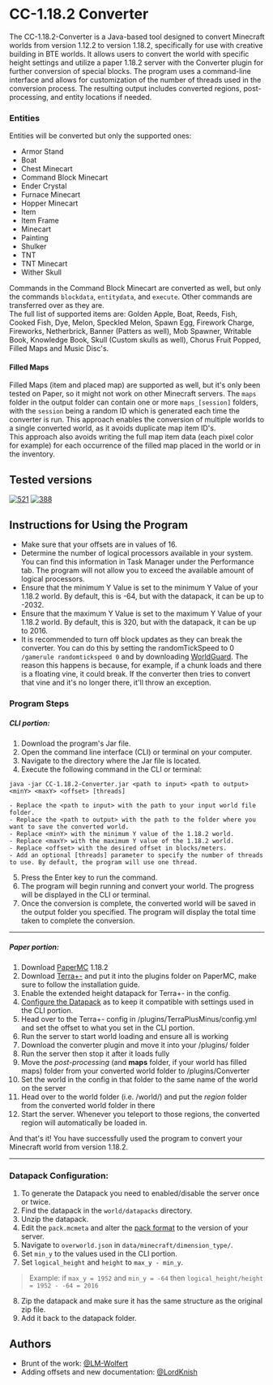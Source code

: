 # CC-1.18.2 Converter

The CC-1.18.2-Converter is a Java-based tool designed to convert Minecraft worlds from version 1.12.2 to version 1.18.2, specifically for use with creative building in BTE worlds. It allows users to convert the world with specific height settings and utilize a paper 1.18.2 server with the Converter plugin for further conversion of special blocks. The program uses a command-line interface and allows for customization of the number of threads used in the conversion process. The resulting output includes converted regions, post-processing, and entity locations if needed.

### Entities
Entities will be converted but only the supported ones:
- Armor Stand 
- Boat 
- Chest Minecart 
- Command Block Minecart 
- Ender Crystal 
- Furnace Minecart 
- Hopper Minecart 
- Item 
- Item Frame 
- Minecart 
- Painting 
- Shulker 
- TNT 
- TNT Minecart 
- Wither Skull

Commands in the Command Block Minecart are converted as well, but only the commands `blockdata`, `entitydata`, and `execute`. Other commands are transferred over as they are. <br>The full list of supported items are: Golden Apple, Boat, Reeds, Fish, Cooked Fish, Dye, Melon, Speckled Melon, Spawn Egg, Firework Charge, Fireworks, Netherbrick, Banner (Patters as well), Mob Spawner, Writable Book, Knowledge Book, Skull (Custom skulls as well), Chorus Fruit Popped, Filled Maps and Music Disc's.

#### Filled Maps
Filled Maps (item and placed map) are supported as well, but it's only been tested on Paper, so it might not work on other Minecraft servers. The `maps` folder in the output folder can contain one or more `maps_[session]` folders, with the `session` being a random ID which is generated each time the converter is run. This approach enables the conversion of multiple worlds to a single converted world, as it avoids duplicate map item ID's.<br> This approach also avoids writing the full map item data (each pixel color for example) for each occurrence of the filled map placed in the world or in the inventory.

## Tested versions

[![521](https://img.shields.io/badge/Paper-1.19.4%20%23521-green)](https://api.papermc.io/v2/projects/paper/versions/1.19.4/builds/521/downloads/paper-1.19.4-521.jar)
[![388](https://img.shields.io/badge/Paper-1.18.2%20%23388-green)](https://api.papermc.io/v2/projects/paper/versions/1.18.2/builds/388/downloads/paper-1.18.2-388.jar)


## Instructions for Using the Program
- Make sure that your offsets are in values of 16.
- Determine the number of logical processors available in your system. You can find this information in Task Manager under the Performance tab. The program will not allow you to exceed the available amount of logical processors.
- Ensure that the minimum Y Value is set to the minimum Y Value of your 1.18.2 world. By default, this is -64, but with the datapack, it can be up to -2032.
- Ensure that the maximum Y Value is set to the maximum Y Value of your 1.18.2 world. By default, this is 320, but with the datapack, it can be up to 2016.
- It is recommended to turn off block updates as they can break the converter. You can do this by setting the randomTickSpeed to 0 ````/gamerule randomtickspeed 0```` and by downloading [WorldGuard](https://dev.bukkit.org/projects/worldguard/files). The reason this happens is because, for example, if a chunk loads and there is a floating vine, it could break. If the converter then tries to convert that vine and it's no longer there, it'll throw an exception.

### Program Steps
##### __CLI portion__:
1. Download the program's Jar file.
2. Open the command line interface (CLI) or terminal on your computer.
3. Navigate to the directory where the Jar file is located.
4. Execute the following command in the CLI or terminal:

```java -jar CC-1.18.2-Converter.jar <path to input> <path to output> <minY> <maxY> <offset> [threads]```

    - Replace the <path to input> with the path to your input world file folder.
    - Replace the <path to output> with the path to the folder where you want to save the converted world.
    - Replace <minY> with the minimum Y value of the 1.18.2 world.
    - Replace <maxY> with the maximum Y value of the 1.18.2 world.
    - Replace <offset> with the desired offset in blocks/meters.
    - Add an optional [threads] parameter to specify the number of threads to use. By default, the program will use one thread.
5. Press the Enter key to run the command.
6. The program will begin running and convert your world. The progress will be displayed in the CLI or terminal.
7. Once the conversion is complete, the converted world will be saved in the output folder you specified. The program will display the total time taken to complete the conversion. 
___
##### __Paper portion__:
1. Download [PaperMC](https://papermc.io/) 1.18.2
2. Download [Terra+-](https://github.com/BTE-Germany/TerraPlusMinus) and put it into the plugins folder on PaperMC, make sure to follow the installation guide.
3. Enable the extended height datapack for Terra+- in the config.
4. [Configure the Datapack](#datapack-configuration) as to keep it compatible with settings used in the CLI portion.
5. Head over to the Terra+- config in /plugins/TerraPlusMinus/config.yml and set the offset to what you set in the CLI portion.
6. Run the server to start world loading and ensure all is working
7. Download the converter plugin and move it into your /plugins/ folder
8. Run the server then stop it after it loads fully
9. Move the *post-processing* (and **maps** folder, if your world has filled maps) folder from your converted world folder to /plugins/Converter
10. Set the world in the config in that folder to the same name of the world on the server
11. Head over to the world folder (i.e. /world/) and put the *region* folder from the converted world folder in there
12. Start the server. Whenever you teleport to those regions, the converted region will automatically be loaded in.

And that's it! You have successfully used the program to convert your Minecraft world from version 1.18.2.

---
### __Datapack Configuration:__
1. To generate the Datapack you need to enabled/disable the server once or twice.
2. Find the datapack in the `world/datapacks` directory.
3. Unzip the datapack.
4. Edit the `pack.mcmeta` and alter the [pack format](https://minecraft.fandom.com/wiki/Data_pack#Pack_format) to the version of your server.
5. Navigate to `overworld.json` in `data/minecraft/dimension_type/`.
6. Set `min_y` to the values used in the CLI portion.
7. Set `logical_height` and `height` to `max_y - min_y`.
> Example: if `max_y = 1952` and `min_y = -64` then `logical_height/height = 1952 - -64 = 2016`
8. Zip the datapack and make sure it has the same structure as the original zip file.
9. Add it back to the datapack folder.

## Authors

- Brunt of the work: [@LM-Wolfert](https://www.github.com/LM-Wolfert)
- Adding offsets and new documentation: [@LordKnish](https://github.com/LordKnish)
